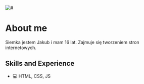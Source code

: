 ![#](https://cdn.discordapp.com/attachments/922793750701432853/934097703011495996/github.comszefxyz.png)

# About me
Siemka jestem Jakub i mam 16 lat. Zajmuje się tworzeniem stron internetowych.

## Skills and Experience
* 💻 HTML, CSS, JS
